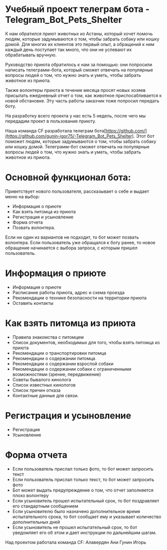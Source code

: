 #  Учебный проект телеграм бота -Telegram_Bot_Pets_Shelter
К нам обратился приют животных из Астаны, который хочет помочь людям, которые задумываются о том, чтобы забрать собаку или кошку домой. Для многих их клиентов это первый опыт, а обращений к ним каждый день поступает так много, что они не успевают их обрабатывать вручную. 

Руководство приюта обратилось к нам за помощью: они попросили написать телеграмм-бота, который сможет отвечать на популярные вопросы людей о том, что нужно знать и уметь, чтобы забрать животное из приюта. 

Также волонтеры приюта в течение месяца просят новых хозяев присылать ежедневный отчет о том, как животное приспосабливается к новой обстановке. Эту часть работы заказчик тоже попросил передать боту. 

На разработку всего проекта у нас есть 5 недель, после чего мы передадим проект 
в пользование приюту. 

Наша команда CF разработала  телеграм бота[https://github.com/](https://github.com/gunin-igor75/-Telegram_Bot_Pets_Shelter). Этот бот поможет людям, которые задумываются о том, чтобы забрать собаку или кошку домой. 
Телеграмм-бот сможет отвечать на популярные вопросы людей о том, что нужно знать и уметь, чтобы забрать животное из приюта. 

# Основной функционал бота:
Приветствует нового пользователя, рассказывает о себе и выдает меню на выбор:
* Информация о приюте
* Как взять питомца из приюта
* Регистрация и усыновление
* Форма отчета
* Позвать волонтера.

Если ни один из вариантов не подходит, то бот может позвать волонтера.
Если пользователь уже обращался к боту ранее, то новое обращение начинается с выбора запроса, с которым пришел пользователь.

# Информация о приюте
* Информация о приюте
* Расписание работы приюта, адрес и схема проезда
* Рекомендации о технике безопасности на территории приюта
* Оставить контакты

# Как взять питомца из приюта
* Правила знакомства с питомцем
* Список документов, необходимых для того, чтобы взять питомца из приюта
* Рекомендации о транспортировки питомца
* Рекомендации о содержании питомца
* Рекомендации о содержании взрослой собаки
* Рекомендации о содержании собаки с ограниченными возможностями (зрение, передвижение)
* Советы бывалого кинолога 
* Список известных кинологов
* Список причин отказа
* Контактные данные для связи.

# Регистрация и усыновление
* Регистрация 
* Усыновление

# Форма отчета
* Если пользователь прислал только фото, то бот может запросить текст
* Если пользователь прислал только текст, то бот может запросить фото
* Бот может выдать предупреждение о том, что отчет заполняется плохо волонтеру
* Если усыновитель прошел испытательный срок, то бот поздравляет его стандартным сообщением
* Если усыновителю было назначено дополнительное время испытательного срока, то бот сообщает ему и указывает количество дополнительных дней
* Если усыновитель не прошел испытательный срок, то бот уведомляет его об этом и дает инструкции по дальнейшим шагам.

Над проектом работала команда CF:
Алавердян Ани
Гунин Игорь
